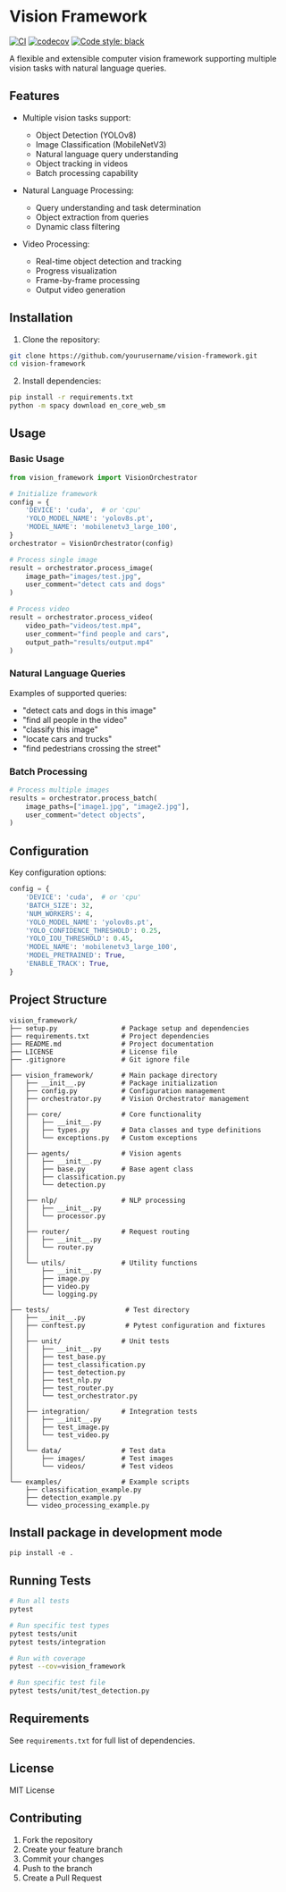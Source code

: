 # Vision Framework

[![CI](https://github.com/{username}/{repo}/actions/workflows/ci.yml/badge.svg)](https://github.com/{username}/{repo}/actions/workflows/ci.yml)
[![codecov](https://codecov.io/gh/{username}/{repo}/branch/main/graph/badge.svg)](https://codecov.io/gh/{username}/{repo})
[![Code style: black](https://img.shields.io/badge/code%20style-black-000000.svg)](https://github.com/psf/black)

A flexible and extensible computer vision framework supporting multiple vision tasks with natural language queries.

## Features

- Multiple vision tasks support:
  - Object Detection (YOLOv8)
  - Image Classification (MobileNetV3)
  - Natural language query understanding
  - Object tracking in videos
  - Batch processing capability

- Natural Language Processing:
  - Query understanding and task determination
  - Object extraction from queries
  - Dynamic class filtering

- Video Processing:
  - Real-time object detection and tracking
  - Progress visualization
  - Frame-by-frame processing
  - Output video generation

## Installation

1. Clone the repository:
```bash
git clone https://github.com/yourusername/vision-framework.git
cd vision-framework
```

2. Install dependencies:
```bash
pip install -r requirements.txt
python -m spacy download en_core_web_sm
```

## Usage

### Basic Usage

```python
from vision_framework import VisionOrchestrator

# Initialize framework
config = {
    'DEVICE': 'cuda',  # or 'cpu'
    'YOLO_MODEL_NAME': 'yolov8s.pt',
    'MODEL_NAME': 'mobilenetv3_large_100',
}
orchestrator = VisionOrchestrator(config)

# Process single image
result = orchestrator.process_image(
    image_path="images/test.jpg",
    user_comment="detect cats and dogs"
)

# Process video
result = orchestrator.process_video(
    video_path="videos/test.mp4",
    user_comment="find people and cars",
    output_path="results/output.mp4"
)
```

### Natural Language Queries

Examples of supported queries:
- "detect cats and dogs in this image"
- "find all people in the video"
- "classify this image"
- "locate cars and trucks"
- "find pedestrians crossing the street"

### Batch Processing

```python
# Process multiple images
results = orchestrator.process_batch(
    image_paths=["image1.jpg", "image2.jpg"],
    user_comment="detect objects",
)
```

## Configuration

Key configuration options:
```python
config = {
    'DEVICE': 'cuda',  # or 'cpu'
    'BATCH_SIZE': 32,
    'NUM_WORKERS': 4,
    'YOLO_MODEL_NAME': 'yolov8s.pt',
    'YOLO_CONFIDENCE_THRESHOLD': 0.25,
    'YOLO_IOU_THRESHOLD': 0.45,
    'MODEL_NAME': 'mobilenetv3_large_100',
    'MODEL_PRETRAINED': True,
    'ENABLE_TRACK': True,
}
```

## Project Structure

```
vision_framework/
├── setup.py                # Package setup and dependencies
├── requirements.txt        # Project dependencies
├── README.md               # Project documentation
├── LICENSE                 # License file
├── .gitignore              # Git ignore file
│
├── vision_framework/       # Main package directory
│   ├── __init__.py         # Package initialization
│   ├── config.py           # Configuration management
│   ├── orchestrator.py     # Vision Orchestrator management
│   │
│   ├── core/               # Core functionality
│   │   ├── __init__.py
│   │   ├── types.py        # Data classes and type definitions
│   │   └── exceptions.py   # Custom exceptions
│   │
│   ├── agents/             # Vision agents
│   │   ├── __init__.py
│   │   ├── base.py         # Base agent class
│   │   ├── classification.py
│   │   └── detection.py
│   │
│   ├── nlp/                # NLP processing
│   │   ├── __init__.py
│   │   └── processor.py
│   │
│   ├── router/             # Request routing
│   │   ├── __init__.py
│   │   └── router.py
│   │
│   └── utils/              # Utility functions
│       ├── __init__.py
│       ├── image.py
│       ├── video.py
│       └── logging.py
│
├── tests/                   # Test directory
│   ├── __init__.py
│   ├── conftest.py          # Pytest configuration and fixtures
│   │
│   ├── unit/               # Unit tests
│   │   ├── __init__.py
│   │   ├── test_base.py
│   │   ├── test_classification.py
│   │   ├── test_detection.py
│   │   ├── test_nlp.py
│   │   ├── test_router.py
│   │   └── test_orchestrator.py
│   │
│   ├── integration/        # Integration tests
│   │   ├── __init__.py
│   │   ├── test_image.py
│   │   └── test_video.py
│   │
│   └── data/               # Test data
│       ├── images/         # Test images
│       └── videos/         # Test videos
│
└── examples/               # Example scripts
    ├── classification_example.py
    ├── detection_example.py
    └── video_processing_example.py
```

## Install package in development mode
```
pip install -e .
```

## Running Tests

```bash
# Run all tests
pytest

# Run specific test types
pytest tests/unit
pytest tests/integration

# Run with coverage
pytest --cov=vision_framework

# Run specific test file
pytest tests/unit/test_detection.py
```

## Requirements

See `requirements.txt` for full list of dependencies.

## License

MIT License

## Contributing

1. Fork the repository
2. Create your feature branch
3. Commit your changes
4. Push to the branch
5. Create a Pull Request
